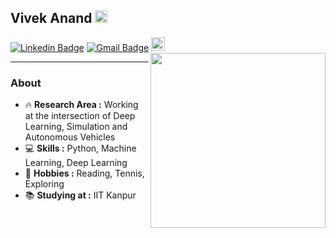 
## Vivek Anand <img src="https://cdn.jsdelivr.net/gh/hampusborgos/country-flags@main/svg/in.svg" height=20px /> 
[![Linkedin Badge](https://img.shields.io/badge/-VivekAnand-blue?style=flat-square&logo=Linkedin&logoColor=white&link=https://www.linkedin.com/in/voodooedd/)](https://www.linkedin.com/in/voodooedd//) [![Gmail Badge](https://img.shields.io/badge/-viveka21@iitk.ac.in-c14438?style=flat-square&logo=Gmail&logoColor=white&link=mailto:vivanand13@gmail.com)](mailto:vivanand13@gmail.com) 
  <img alt="Vivek's Hackerank" width="22px" src="https://encrypted-tbn0.gstatic.com/images?q=tbn:ANd9GcRF2WmXGxKNW4WbnQwVUMVml4wGmQpDR_tLLg&s" />
<img align="right" src="https://media.giphy.com/media/du3J3cXyzhj75IOgvA/giphy.gif" width=280px height=280px/>

---------------------------------------------------------------------------------------------------------------------------------------------------------------------------------
### About
-  :fire: **Research Area :** Working at the intersection of Deep Learning, Simulation and Autonomous Vehicles
-  :computer: **Skills :** Python, Machine Learning, Deep Learning 
-  :tennis: **Hobbies :** Reading, Tennis, Exploring
-  :books: **Studying at :** IIT Kanpur
